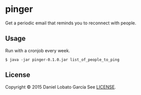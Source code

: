 # pinger

Get a periodic email that reminds you to reconnect with people.

## Usage

Run with a cronjob every week.

    $ java -jar pinger-0.1.0.jar list_of_people_to_ping

## License

Copyright © 2015 Daniel Lobato García
See [LICENSE](LICENSE).
